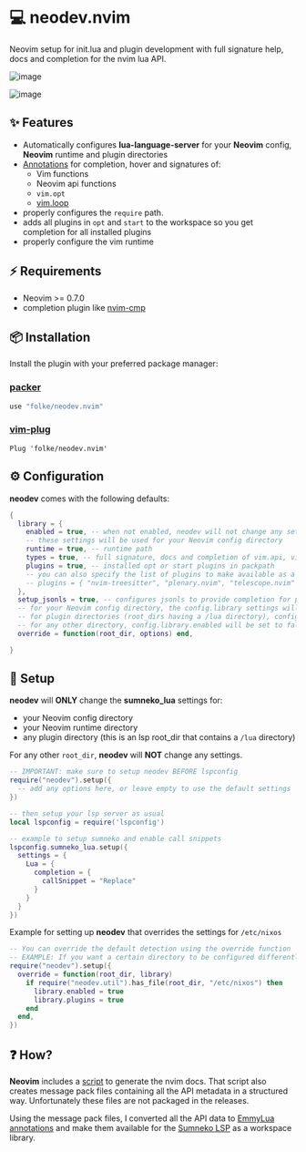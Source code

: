 # 💻 neodev.nvim

Neovim setup for init.lua and plugin development with full signature help, docs and
completion for the nvim lua API.

![image](https://user-images.githubusercontent.com/292349/118822916-6af02080-b86d-11eb-9990-942fe9b55541.png)

![image](https://user-images.githubusercontent.com/292349/118823099-9115c080-b86d-11eb-9a68-521c6cb9905a.png)

## ✨ Features

- Automatically configures **lua-language-server** for your **Neovim** config, **Neovim** runtime and plugin
  directories
- [Annotations](https://github.com/sumneko/lua-language-server/wiki/Annotations) for completion, hover and signatures of:
  - Vim functions
  - Neovim api functions
  - `vim.opt`
  - [vim.loop](https://github.com/luvit/luv)
- properly configures the `require` path.
- adds all plugins in `opt` and `start` to the workspace so you get completion
  for all installed plugins
- properly configure the vim runtime

## ⚡️ Requirements

- Neovim >= 0.7.0
- completion plugin like [nvim-cmp](https://github.com/hrsh7th/nvim-cmp)

## 📦 Installation

Install the plugin with your preferred package manager:

### [packer](https://github.com/wbthomason/packer.nvim)

```lua
use "folke/neodev.nvim"
```

### [vim-plug](https://github.com/junegunn/vim-plug)

```vim
Plug 'folke/neodev.nvim'
```

## ⚙️ Configuration

**neodev** comes with the following defaults:

```lua
{
  library = {
    enabled = true, -- when not enabled, neodev will not change any settings to the LSP server
    -- these settings will be used for your Neovim config directory
    runtime = true, -- runtime path
    types = true, -- full signature, docs and completion of vim.api, vim.treesitter, vim.lsp and others
    plugins = true, -- installed opt or start plugins in packpath
    -- you can also specify the list of plugins to make available as a workspace library
    -- plugins = { "nvim-treesitter", "plenary.nvim", "telescope.nvim" },
  },
  setup_jsonls = true, -- configures jsonls to provide completion for project specific .luarc.json files
  -- for your Neovim config directory, the config.library settings will be used as is
  -- for plugin directories (root_dirs having a /lua directory), config.library.plugins will be disabled
  -- for any other directory, config.library.enabled will be set to false
  override = function(root_dir, options) end,

}
```

## 🚀 Setup

**neodev** will **ONLY** change the **sumneko_lua** settings for:

- your Neovim config directory
- your Neovim runtime directory
- any plugin directory (this is an lsp root_dir that contains a `/lua`
  directory)

For any other `root_dir`, **neodev** will **NOT** change any settings.

```lua
-- IMPORTANT: make sure to setup neodev BEFORE lspconfig
require("neodev").setup({
  -- add any options here, or leave empty to use the default settings
})

-- then setup your lsp server as usual
local lspconfig = require('lspconfig')

-- example to setup sumneko and enable call snippets
lspconfig.sumneko_lua.setup({
  settings = {
    Lua = {
      completion = {
        callSnippet = "Replace"
      }
    }
  }
})
```

Example for setting up **neodev** that overrides the settings for `/etc/nixos`

```lua
-- You can override the default detection using the override function
-- EXAMPLE: If you want a certain directory to be configured differently, you can override its settings
require("neodev").setup({
  override = function(root_dir, library)
    if require("neodev.util").has_file(root_dir, "/etc/nixos") then
      library.enabled = true
      library.plugins = true
    end
  end,
})
```

## ❓ How?

**Neovim** includes a
[script](https://github.com/neovim/neovim/blob/master/scripts/gen_vimdoc.py) to
generate the nvim docs. That script also creates message pack files containing
all the API metadata in a structured way. Unfortunately these files are not
packaged in the releases.

Using the message pack files, I converted all the API data to
[EmmyLua annotations](https://github.com/sumneko/lua-language-server/wiki/EmmyLua-Annotations)
and make them available for the
[Sumneko LSP](https://github.com/sumneko/lua-language-server) as a workspace
library.
